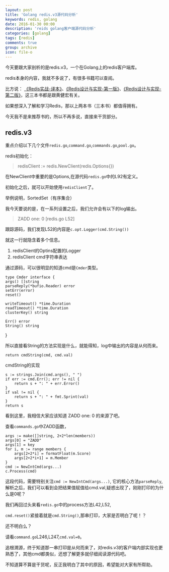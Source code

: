 ```yaml
---
layout: post
title: 'Golang redis.v3源代码分析'
keywords: redis, golang
date: 2016-01-30 00:00
description: 'reids golang客户端源代码分析'
categories: [golang]
tags: [redis]
comments: true
group: archive
icon: file-o
---
```


今天要跟大家剖析的是redis.v3，一个在Golang上的redis客户端库。

redis本身的内容，我就不多说了，有很多书籍可以查阅。

<!-- more -->

比方说：
[《Redis实战-译本》](http://redisinaction.com/)、[《Redis设计与实现-第一版》](http://origin.redisbook.com/)、[《Redis设计与实现-第二版》](http://redisbook.com/)，这三本书都是跟黄健宏有关。

如果想深入了解和学习Redis，那以上两本书（三本书）都值得拥有。

今天我不是来推荐书的，所以不再多说，直接来干货部分。

## redis.v3 ##

重点介绍以下几个文件`redis.go`,`command.go`,`commands.go`,`pool.go`。

redis初始化：

>redisClient := redis.NewClient(redis.Options{})

在NewClient中重要的是Options,在源代码`redis.go`中的L92有定义。

初始化之后，就可以开始使用`redisClient`了。

举例说明，SortedSet（有序集合）

我今天要说的是，在一系列设置之后，我们允许会有以下的log输出。

>ZADD one: 0 [redis.go L52]

跟踪源码，我们发现L52的内容是`c.opt.Logger(cmd.String())`

就这一行就隐含着多个信息。

1. redisClient的Optins配置的Logger
2. redisClient cmd字符串表达

通过源码，可以很明显的知道cmd是`Cmder`类型。

	type Cmder interface {
	args() []string
	parseReply(*bufio.Reader) error
	setErr(error)
	reset()

	writeTimeout() *time.Duration
	readTimeout() *time.Duration
	clusterKey() string

	Err() error
	String() string
}

所以直接看String的方法实现是什么，就能得知，log中输出的内容是从何而来。

	return cmdString(cmd, cmd.val)

cmdString的实现

	s := strings.Join(cmd.args(), " ")
	if err := cmd.Err(); err != nil {
		return s + ": " + err.Error()
	}
	if val != nil {
		return s + ": " + fmt.Sprint(val)
	}
	return s


看到这里，我相信大家应该知道 ZADD one: 0 的来源了吧。

查看`commands.go`中ZADD函数，


	args := make([]string, 2+2*len(members))
	args[0] = "ZADD"
	args[1] = key
	for i, m := range members {
		args[2+2*i] = formatFloat(m.Score)
		args[2+2*i+1] = m.Member
	}
	cmd := NewIntCmd(args...)
	c.Process(cmd)


这段代码，需要特别关注`cmd := NewIntCmd(args...)`, 它的核心方法`parseReply`,解析之后，我们可以看到会把结果值赋值给cmd.val,疑惑出现了，刚刚打印的为什么是0呢？

我们再回过头来看`redis.go`中的process方法L42,L52,

`cmd.reset()`紧接着就是`cmd.String()`,那串打印，大家是否明白了呢！？

还不明白么？

请看`command.go`L246,L247,`cmd.val=0`。

追根溯源，终于知道那一串打印是从何而来了，对redis.v3的客户端内部实现也更熟悉了，其他cmd都类似，还想了解更多就仔细阅读源代码吧。

不知道算不算是干货呢，反正我明白了其中的原因，希望能对大家有所帮助。